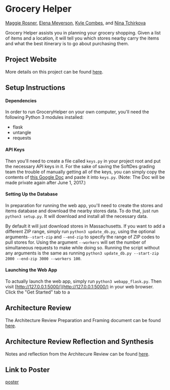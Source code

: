 # Grocery Helper
[Maggie Rosner](https://github.com/MargaretRosner), [Elena Meyerson](https://github.com/elenameyerson), [Kyle Combes](https://github.com/kylecombes), and [Nina Tchirkova](https://github.com/ntchirkova)

Grocery Helper assists you in planning your grocery shopping. Given a list of items and a location, it will tell you
which stores nearby carry the items and what the best itinerary is to go about purchasing them.

## Project Website

More details on this project can be found [here](http://groceryhelper-sd2017.herokuapp.com/).

## Setup Instructions

#### Dependencies

In order to run GroceryHelper on your own computer, you'll need the following Python 3 modules installed:
  * flask
  * untangle
  * requests

#### API Keys

Then you'll need to create a file called `keys.py` in your project root and put the necessary API keys in it. For the sake
of saving the SoftDes grading team the trouble of manually getting all of the keys, you can simply copy the contents
of [this Google Doc](https://docs.google.com/document/d/1CoLgeVISs_3jkKawN0QK7c0uk9-bWKhPH5vhuYr56XE/edit?usp=sharing)
 and paste it into `keys.py`. (Note: The Doc will be made private again after June 1, 2017.)

#### Setting Up the Database

In preparation for running the web app, you'll need to create the stores and items database and download the nearby stores
data. To do that, just run `python3 setup.py`. It will download and install all the necessary data.

By default it will just download stores in Massachusetts. If you want to add a different ZIP range, simply run
`python3 update_db.py`, using the optional arguments`--start-zip` and `--end-zip` to specify the range of ZIP codes
to pull stores for. Using the argument `--workers` will set the number of simultaneous requests to make while doing so.
Running the script without any arguments is the same as running `python3 update_db.py --start-zip 2000 --end-zip 3000 --workers 100`.

#### Launching the Web App

To actually launch the web app, simply run `python3 webapp_flask.py`. Then visit [http://127.0.0.1:5000/](http://127.0.0.1:5000/)
in your web browser. Click the "Get Started" tab to a

## Architecture Review
The Architecture Review Preparation and Framing document can be found [here](documentation/ArchReviewPrepFraming.md).

## Architecture Review Reflection and Synthesis
Notes and reflection from the Architecure Review can be found [here](documentation/ArchReviewSynth.md).

## Link to Poster
[poster](https://drive.google.com/open?id=0B33rktaN0ltBUWNONmhKMDRNLW8)
